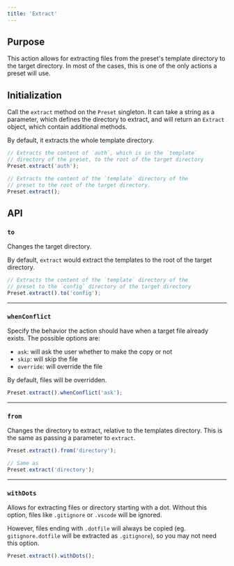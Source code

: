```yaml
---
title: 'Extract'
---
```


## Purpose

This action allows for extracting files from the preset's template directory to the target directory. In most of the cases, this is one of the only actions a preset will use.

## Initialization

Call the `extract` method on the `Preset` singleton. It can take a string as a parameter, which defines the directory to extract, and will return an `Extract` object, which contain additional methods.

By default, it extracts the whole template directory.

```ts
// Extracts the content of `auth`, which is in the `template`
// directory of the preset, to the root of the target directory
Preset.extract('auth');

// Extracts the content of the `template` directory of the
// preset to the root of the target directory.
Preset.extract();
```

## API

### `to`

Changes the target directory.

By default, `extract` would extract the templates to the root of the target directory.

```ts
// Extracts the content of the `template` directory of the
// preset to the `config` directory of the target directory
Preset.extract().to('config');
```

---

### `whenConflict`

Specify the behavior the action should have when a target file already exists. The possible options are:

- `ask`: will ask the user whether to make the copy or not
- `skip`: will skip the file
- `override`: will override the file

By default, files will be overridden.

```ts
Preset.extract().whenConflict('ask');
```

---

### `from`

Changes the directory to extract, relative to the templates directory. This is the same as passing a parameter to `extract`.

```ts
Preset.extract().from('directory');

// Same as
Preset.extract('directory');
```

---

### `withDots`

Allows for extracting files or directory starting with a dot. Without this option, files like `.gitignore` or `.vscode` will be ignored.

However, files ending with `.dotfile` will always be copied (eg. `gitignore.dotfile` will be extracted as `.gitignore`), so you may not need this option.

```ts
Preset.extract().withDots();
```
